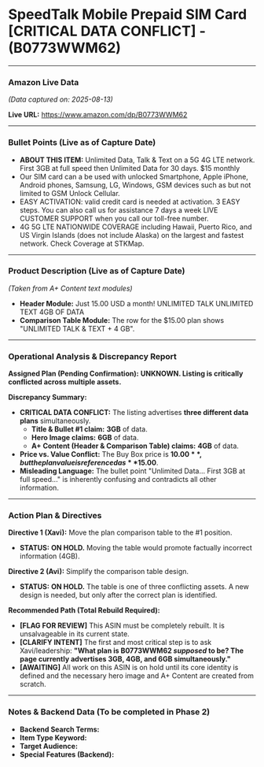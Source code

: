 # SpeedTalk Mobile Prepaid SIM Card [CRITICAL DATA CONFLICT] - (B0773WWM62)

---

### Amazon Live Data

*(Data captured on: 2025-08-13)*

**Live URL:** https://www.amazon.com/dp/B0773WWM62

---

### Bullet Points (Live as of Capture Date)

*   **ABOUT THIS ITEM:** Unlimited Data, Talk & Text on a 5G 4G LTE network. First 3GB at full speed then Unlimited Data for 30 days. $15 monthly
*   Our SIM card can a be used with unlocked Smartphone, Apple iPhone, Android phones, Samsung, LG, Windows, GSM devices such as but not limited to GSM Unlock Cellular.
*   EASY ACTIVATION: valid credit card is needed at activation. 3 EASY steps. You can also call us for assistance 7 days a week LIVE CUSTOMER SUPPORT when you call our toll-free number.
*   4G 5G LTE NATIONWIDE COVERAGE including Hawaii, Puerto Rico, and US Virgin Islands (does not include Alaska) on the largest and fastest network. Check Coverage at STKMap.

---

### Product Description (Live as of Capture Date)

*(Taken from A+ Content text modules)*

*   **Header Module:** Just 15.00 USD a month! UNLIMITED TALK UNLIMITED TEXT 4GB OF DATA
*   **Comparison Table Module:** The row for the $15.00 plan shows "UNLIMITED TALK & TEXT + 4 GB".

---

### **Operational Analysis & Discrepancy Report**

**Assigned Plan (Pending Confirmation):** **UNKNOWN. Listing is critically conflicted across multiple assets.**

**Discrepancy Summary:**

- **CRITICAL DATA CONFLICT:** The listing advertises **three different data plans** simultaneously.
  - **Title & Bullet #1 claim:** **3GB** of data.
  - **Hero Image claims:** **6GB** of data.
  - **A+ Content (Header & Comparison Table) claims:** **4GB** of data.
- **Price vs. Value Conflict:** The Buy Box price is **$10.00**, but the plan value is referenced as **$15.00**.
- **Misleading Language:** The bullet point "Unlimited Data... First 3GB at full speed..." is inherently confusing and contradicts all other information.

---

### **Action Plan & Directives**

**Directive 1 (Xavi):** Move the plan comparison table to the #1 position.
*   **STATUS:** **ON HOLD.** Moving the table would promote factually incorrect information (4GB).

**Directive 2 (Avi):** Simplify the comparison table design.
*   **STATUS:** **ON HOLD.** The table is one of three conflicting assets. A new design is needed, but only after the correct plan is identified.

**Recommended Path (Total Rebuild Required):**
- **[FLAG FOR REVIEW]** This ASIN must be completely rebuilt. It is unsalvageable in its current state.
- **[CLARIFY INTENT]** The first and most critical step is to ask Xavi/leadership: **"What plan is B0773WWM62 *supposed* to be? The page currently advertises 3GB, 4GB, and 6GB simultaneously."**
- **[AWAITING]** All work on this ASIN is on hold until its core identity is defined and the necessary hero image and A+ Content are created from scratch.

---

### Notes & Backend Data (To be completed in Phase 2)

- **Backend Search Terms:**
- **Item Type Keyword:**
- **Target Audience:**
- **Special Features (Backend):**
